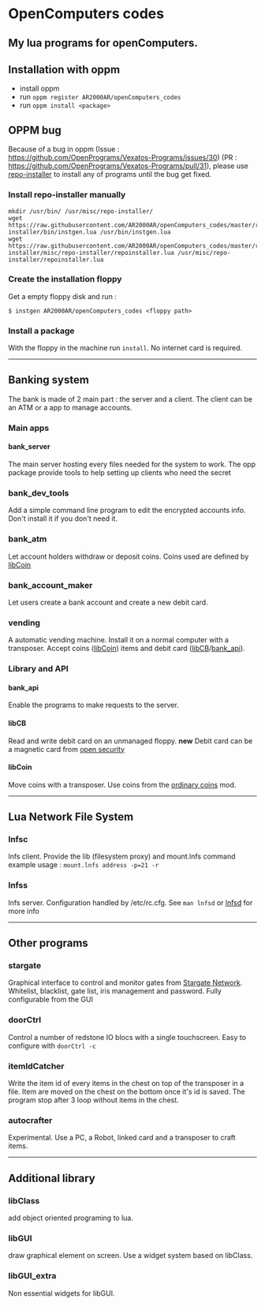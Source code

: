 # OpenComputers codes
My lua programs for openComputers.
---
## Installation with oppm
- install oppm
- run `oppm register AR2000AR/openComputers_codes`
- run `oppm install <package>`
## OPPM bug
Because of a bug in oppm (Issue : https://github.com/OpenPrograms/Vexatos-Programs/issues/30) (PR : https://github.com/OpenPrograms/Vexatos-Programs/pull/31), please use [repo-installer](repo-installer/) to install any of programs until the bug get fixed.
### Install repo-installer manually
```
mkdir /usr/bin/ /usr/misc/repo-installer/
wget https://raw.githubusercontent.com/AR2000AR/openComputers_codes/master/repo-installer/bin/instgen.lua /usr/bin/instgen.lua
wget https://raw.githubusercontent.com/AR2000AR/openComputers_codes/master/repo-installer/misc/repo-installer/repoinstaller.lua /usr/misc/repo-installer/repoinstaller.lua
```
### Create the installation floppy
Get a empty floppy disk and run :
```
$ instgen AR2000AR/openComputers_codes <floppy path>
```
### Install a package
With the floppy in the machine run `install`. No internet card is required.

---
## Banking system
The bank is made of 2 main part : the server and a client. The client can be an ATM or a app to manage accounts.

### Main apps
#### bank_server
The main server hosting every files needed for the system to work.
The opp package provide tools to help setting up clients who need the secret

### bank_dev_tools
Add a simple command line program to edit the encrypted accounts info. Don't install it if you don't need it.

### bank_atm
Let account holders withdraw or deposit coins. Coins used are defined by [libCoin](libCoin)

### bank_account_maker
Let users create a bank account and create a new debit card.

### vending
A automatic vending machine. Install it on a normal computer with a transposer. Accept coins ([libCoin](libCoin)) items and debit card ([libCB](libCB)/[bank_api](bank_api)).

### Library and API

#### bank_api
Enable the programs to make requests to the server.

#### libCB
Read and write debit card on an unmanaged floppy.
**new** Debit card can be a magnetic card from [open security](https://www.curseforge.com/minecraft/mc-mods/opensecurity)

#### libCoin
Move coins with a transposer. Use coins from the [ordinary coins](https://www.curseforge.com/minecraft/mc-mods/ordinary-coins) mod.  

---
## Lua Network File System

### lnfsc
lnfs client. Provide the lib (filesystem proxy) and mount.lnfs command
example usage : `mount.lnfs address -p=21 -r`

### lnfss
lnfs server. Configuration handled by /etc/rc.cfg. See `man lnfsd` or [lnfsd](lnfs/lnfsd) for more info

---
## Other programs

### stargate
Graphical interface to control and monitor gates from [Stargate Network](https://www.curseforge.com/minecraft/mc-mods/stargate-network). Whitelist, blacklist, gate list, iris management and password. Fully configurable from the GUI

### doorCtrl
Control a number of redstone IO blocs with a single touchscreen. Easy to configure with `doorCtrl -c`

### itemIdCatcher
Write the item id of every items in the chest on top of the transposer in a file. Item are moved on the chest on the bottom once it's id is saved. The program stop after 3 loop without items in the chest.

### autocrafter
Experimental. Use a PC, a Robot, linked card and a transposer to craft items.

---
## Additional library

### libClass
add object oriented programing to lua.

### libGUI
draw graphical element on screen. Use a widget system based on libClass.

### libGUI_extra
Non essential widgets for libGUI.
